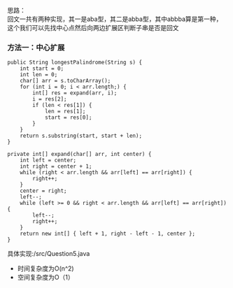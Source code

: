 思路：  
回文一共有两种实现，其一是aba型，其二是abba型，其中abbba算是第一种，这个我们可以先找中心点然后向两边扩展区判断子串是否是回文

### 方法一：中心扩展

~~~
public String longestPalindrome(String s) {
    int start = 0;
    int len = 0;
    char[] arr = s.toCharArray();
    for (int i = 0; i < arr.length;) {
        int[] res = expand(arr, i);
        i = res[2];
        if (len < res[1]) {
            len = res[1];
            start = res[0];
        }
    }
    return s.substring(start, start + len);
}

private int[] expand(char[] arr, int center) {
    int left = center;
    int right = center + 1;
    while (right < arr.length && arr[left] == arr[right]) {
        right++;
    }
    center = right;
    left--;
    while (left >= 0 && right < arr.length && arr[left] == arr[right]) {
        left--;
        right++;
    }
    return new int[] { left + 1, right - left - 1, center };
}
~~~

具体实现:/src/Question5.java


- 时间复杂度为O(n^2)
- 空间复杂度为O（1）
